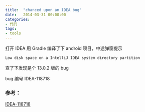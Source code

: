 ```yaml
---
title:  "chanced upon an IDEA bug"
date:   2014-03-31 00:00:00
categories:
- 代码
tags:
- tools
---
```


打开 IDEA 用 Gradle 编译了下 android 项目，中途弹窗提示

```
Low disk space on a IntelliJ IDEA system directory partition
```

查了下发现是个 13.0.2 版的 bug

bug 编号 IDEA-118718


### 参考：

[IDEA-118718](http://youtrack.jetbrains.com/issue/IDEA-118718)
